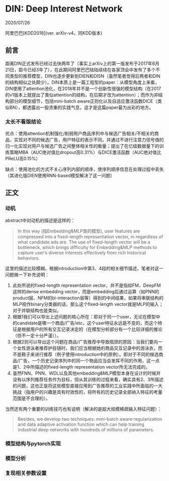 # DIN: Deep Interest Network
2020/07/26

阿里巴巴\[KDD2018\][](https://arxiv.org/pdf/1706.06978.pdf)(ver. arXiv-v4，同KDD版本)

## 前言

距离DIN正式发布已经过去快两年了（事实上arXiv上的第一版发布于2017年6月21日，距今已经3年了），在此期间阿里巴巴陆陆续续在各家顶会中发布了多个不同类型的推荐模型，DIN也逐步更新到DIEN和DISN（虽然笔者觉得后两者和DIN的结构相似之处颇少）。DIN本质上是一篇工程型的paper：从模型角度上来看，DIN使用了attention池化，在2018年并不是一个创新性很强的模型结构（在2017的v1版本上就提出了类似attention的结构，在后期才改为attention）；而作为非结构部分的模型细节，包括mini-batch aware正则化以及自适应激活函数DICE（类似BN），都透露出一股浓重的实践气息，这才是这篇paper最为出彩的地方。

### 太长不看版结论

优点：使用attention机制强化/削弱用户商品序列中与候选广告相关/不相关的商品，实现对不同的候选广告，用户特征的表示不同，并通过不进行注意力信号值的归一化实现对用户与候选广告之间整体相关性的衡量；提出了在亿级数据量下的训练策略MBA（AUC绝对值比dropout高0.31%）与DICE激活函数（AUC绝对值比PReLU高0.15%）

缺点：使用池化的方式不关心序列内部的顺序，使序列顺序信息在处理过程中丢失（其进化版DIEN使用RNN-based模型解决了这一问题）

## 正文

### 动机

abstract中对动机的描述是这样的：

> In this way (指Embedding&MLP类的模型), user features are compressed into a fixed-length representation vector, in regardless of what candidate ads are. The use of fixed-length vector will be a bottleneck, which brings difficulty for Embedding&MLP methods to capture user’s diverse interests effectively from rich historical behaviors.

这里的描述比较模糊。根据introduction中第3、4段的相关细节描述，笔者对这一问题做一下补充说明：
1. 此处所说的fixed-length representation vector，并不是指如FM、DeepFM这样的dense embedding vector，而是embedding后通过运算（如PNN的product层、NFM的bi-interaction层等）得到的中间结果，如果将串联结构的MLP视作binary分类器的话，那么这个fixed-length vector就是MLP的输入；对于并联结构也是类似。
2. 根据1我们可以导出上述问题的核心所在：即对于同一个user，无论在模型中的candidate是哪一个商品/广告/etc，这个user特征永远是不变的，而这个特征是根据用户的所有交互记录决定的（在模型分析部分有一个比较详细的推论（但不一定十分严谨））。
3. 根据2则可以导出这个问题在商品/广告推荐中导致瓶颈的原因：当我们要向一个女性游泳者推荐护目镜时，我们应当根据她的商品交互记录中的游泳衣，而不是鞋子来进行推荐（例子使用introduction中的原例）。即对于不同的候选商品/广告，一个历史记录序列中的同一个物品应当会发挥不同的作用，这一点是1、2中所描述的fixed-length representation vector所无法完成的。
4. 虽然FNN、PNN、WDL以及其他embedding&MLP模型本身在设计的时候并没有以序列推荐任务作为目标，但从其训练的过程来看，确实具有2、3所描述的问题，这也正是将这些模型直接应用到广告推荐的工业实践中所面临的一大挑战（指用户的兴趣是具有时效性的，将所有的历史记录全部纳入特征的考量范围是不合理的）。

当然还有两个重要的训练技巧也有说明（解决的是超大规模稀疏输入特征问题）：

> Besides, we develop two techniques: mini-batch aware regularization and data adaptive activation function which can help training industrial deep networks with hundreds of millions of parameters.

### 模型结构与pytorch实现

### 模型分析

### 复现相关参数设置